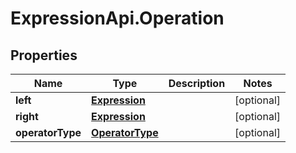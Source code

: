 # ExpressionApi.Operation

## Properties

Name | Type | Description | Notes
------------ | ------------- | ------------- | -------------
**left** | [**Expression**](Expression.md) |  | [optional] 
**right** | [**Expression**](Expression.md) |  | [optional] 
**operatorType** | [**OperatorType**](OperatorType.md) |  | [optional] 



